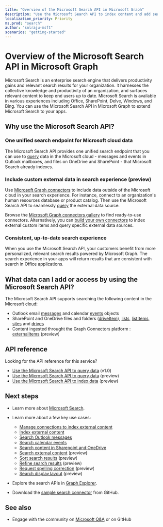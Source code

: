 ```yaml
---
title: "Overview of the Microsoft Search API in Microsoft Graph"
description: "Use the Microsoft Search API to index content and add search across your Office and indexed content to your apps."
localization_priority: Priority
ms.prod: "search"
author: "snlraju-msft"
scenarios: "getting-started"
---
```


# Overview of the Microsoft Search API in Microsoft Graph

Microsoft Search is an enterprise search engine that delivers productivity gains and relevant search results for your organization. It harnesses the collective knowledge and productivity of an organization, and surfaces relevant content to keep end users up to date. Microsoft Search is available in various experiences including Office, SharePoint, Delve, Windows, and Bing. You can use the Microsoft Search API in Microsoft Graph to extend Microsoft Search to your apps.


<!-- markdownlint-disable MD026 -->
## Why use the Microsoft Search API?

### One unified search endpoint for Microsoft cloud data

The Microsoft Search API provides one unified search endpoint that you can use to [query](/graph/api/search-query) data in the Microsoft cloud - messages and events in Outlook mailboxes, and files on OneDrive and SharePoint - that Microsoft Search already indexes.

### Include custom external data in search experience (preview)

Use [Microsoft Graph connectors](/microsoftsearch/connectors-overview) to include data outside of the Microsoft cloud in your search experience. For instance, connect to an organization's human resources database or product catalog. Then use the Microsoft Search API to seamlessly [query](/graph/api/search-query) the external data source. 

Browse the [Microsoft Graph connectors gallery](/microsoftsearch/connectors-gallery) to find ready-to-use connectors. Alternatively, you can [build your own connectors](/graph/api/resources/indexing-api-overview?view=graph-rest-beta&preserve-view=true#common-use-cases) to index external custom items and query specific external data sources.

### Consistent, up-to-date search experience

When you use the Microsoft Search API, your customers benefit from more personalized, relevant search results powered by Microsoft Graph. The search experience in your apps will return results that are consistent with search in Office applications.

## What data can I add or access by using the Microsoft Search API?

The Microsoft Search API supports searching the following content in the Microsoft cloud:

- Outlook email [messages](/graph/api/resources/message) and calendar [events](/graph/api/resources/event) objects
- SharePoint and OneDrive files and folders ([driveItem](/graph/api/resources/driveitem)), [lists](/graph/api/resources/list), [listItems](/graph/api/resources/listitem), [sites](/graph/api/resources/site) and [drives](/graph/api/resources/drive)
- Content ingested throught the Graph Connectors platform : [externalItems](/graph/api/resources/externalitem?view=graph-rest-beta&preserve-view=true) (preview)

## API reference

Looking for the API reference for this service?

- [Use the Microsoft Search API to query data](/graph/api/resources/search-api-overview?view=graph-rest-1.0) (v1.0)
- [Use the Microsoft Search API to query data](/graph/api/resources/search-api-overview?view=graph-rest-beta) (preview)
- [Use the Microsoft Search API to index data](/graph/api/resources/indexing-api-overview) (preview)

## Next steps

- Learn more about [Microsoft Search](/microsoftsearch/).
- Learn more about a few key use cases:
  - [Manage connections to index external content](search-index-manage-connections.md)
  - [Index external content](search-index-manage-items.md)
  - [Search Outlook messages](search-concept-messages.md)
  - [Search calendar events](search-concept-events.md)
  - [Search content in Sharepoint and OneDrive](search-concept-files.md)
  - [Search external content](search-concept-custom-types.md) (preview)
  - [Sort search results](search-concept-sort.md) (preview)
  - [Refine search results](search-concept-aggregation.md) (preview)
  - [Request spelling correction](search-concept-speller.md) (preview)
  - [Search display layout](search-concept-display-layout.md) (preview)
  
- Explore the search APIs in  [Graph Explorer](https://developer.microsoft.com/graph/graph-explorer).
- Download the [sample search connector](https://github.com/microsoftgraph/msgraph-search-connector-sample) from GitHub.

## See also

- Engage with the community on [Microsoft Q&A](/answers/products/m365#microsoft-graph)  or on GitHub
